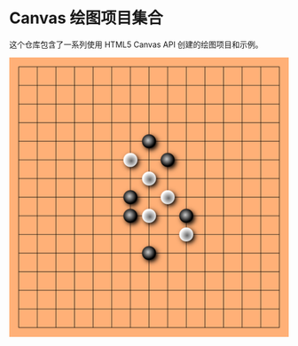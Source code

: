 # Canvas 绘图项目集合

这个仓库包含了一系列使用 HTML5 Canvas API 创建的绘图项目和示例。

![](https://raw.githubusercontent.com/518luck/image-hosting-service/main/images/Snipaste_2025-08-10_21-52-26.png)

